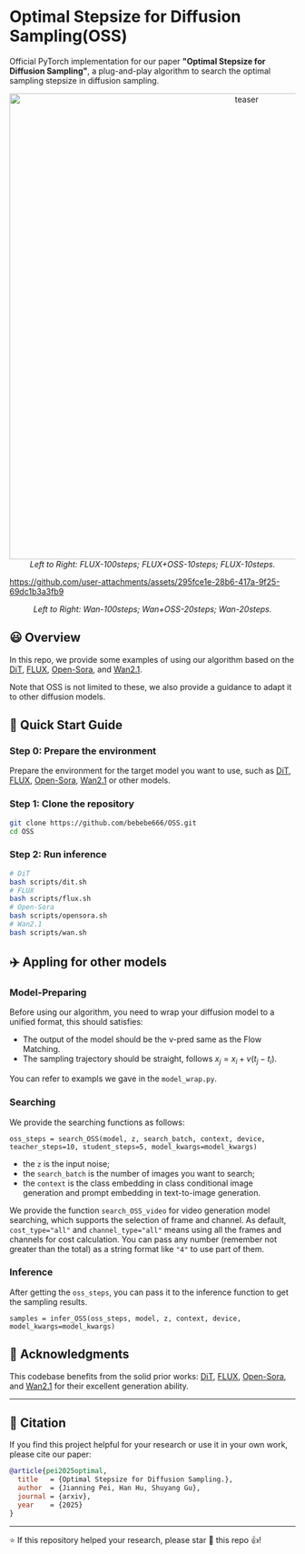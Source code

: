 # Optimal Stepsize for Diffusion Sampling(OSS)
Official PyTorch implementation for our paper **"Optimal Stepsize for Diffusion Sampling"**, a plug-and-play algorithm to search the optimal sampling stepsize in diffusion sampling.

  <p align="center">
    <img src="./teaser.png" alt="teaser" width="820px">
    <br/>
    <em>Left to Right: FLUX-100steps; FLUX+OSS-10steps; FLUX-10steps.</em>
  </p>




https://github.com/user-attachments/assets/295fce1e-28b6-417a-9f25-69dc1b3a3fb9
<p align="center">
    <em>Left to Right: Wan-100steps; Wan+OSS-20steps; Wan-20steps.</em>
</p>
    



## :smiley: Overview
In this repo, we provide some examples of using our algorithm based on the [DiT](https://github.com/facebookresearch/DiT), [FLUX](https://github.com/black-forest-labs/flux), [Open-Sora](https://github.com/hpcaitech/Open-Sora/tree/opensora/v1.2), and [Wan2.1](https://github.com/Wan-Video/Wan2.1). 

Note that OSS is not limited to these, we also provide a guidance to adapt it to other diffusion models.

## :rocket: Quick Start Guide

### Step 0: Prepare the environment
Prepare the environment for the target model you want to use, such as [DiT](https://github.com/facebookresearch/DiT), [FLUX](https://github.com/black-forest-labs/flux), [Open-Sora](https://github.com/hpcaitech/Open-Sora/tree/opensora/v1.2), [Wan2.1](https://github.com/Wan-Video/Wan2.1) or other models.


### Step 1: Clone the repository
```bash
git clone https://github.com/bebebe666/OSS.git
cd OSS
```

### Step 2: Run inference
```bash
# DiT 
bash scripts/dit.sh
# FLUX
bash scripts/flux.sh
# Open-Sora
bash scripts/opensora.sh
# Wan2.1
bash scripts/wan.sh

```

## :airplane: Appling for other models
### Model-Preparing
Before using our algorithm, you need to wrap your diffusion model to a unified format, this should satisfies:
- The output of the model should be the v-pred same as the Flow Matching.
- The sampling trajectory should be straight, follows $x_j = x_i + v(t_j - t_i)$.

You can refer to exampls we gave in the `model_wrap.py`.

### Searching
We provide the searching functions as follows:
```
oss_steps = search_OSS(model, z, search_batch, context, device, teacher_steps=10, student_steps=5, model_kwargs=model_kwargs)
```
 - the `z` is the input noise;
 - the `search_batch` is the number of images you want to search;
 - the `context` is the class embedding in class conditional image generation and prompt embedding in text-to-image generation.

We provide the function `search_OSS_video` for video generation model searching, which supports the selection of frame and channel. As default, `cost_type="all"` and `channel_type="all"` means using all the frames and channels for cost calculation. You can pass any number (remember not greater than the total) as a string format like `"4"` to use part of them.



### Inference
After getting the `oss_steps`, you can pass it to the inference function to get the sampling results.
```
samples = infer_OSS(oss_steps, model, z, context, device, model_kwargs=model_kwargs)
```


## 🙏 Acknowledgments

This codebase benefits from the solid prior works: [DiT](https://github.com/facebookresearch/DiT), [FLUX](https://github.com/black-forest-labs/flux), [Open-Sora](https://github.com/hpcaitech/Open-Sora/tree/opensora/v1.2), and [Wan2.1](https://github.com/Wan-Video/Wan2.1) for their excellent generation ability.

---
## 📖 Citation

If you find this project helpful for your research or use it in your own work, please cite our paper:
```bibtex
@article{pei2025optimal,
  title   = {Optimal Stepsize for Diffusion Sampling.},
  author  = {Jianning Pei, Han Hu, Shuyang Gu},
  journal = {arxiv},
  year    = {2025}
}
```

---


⭐️ If this repository helped your research, please star 🌟 this repo 👍!
